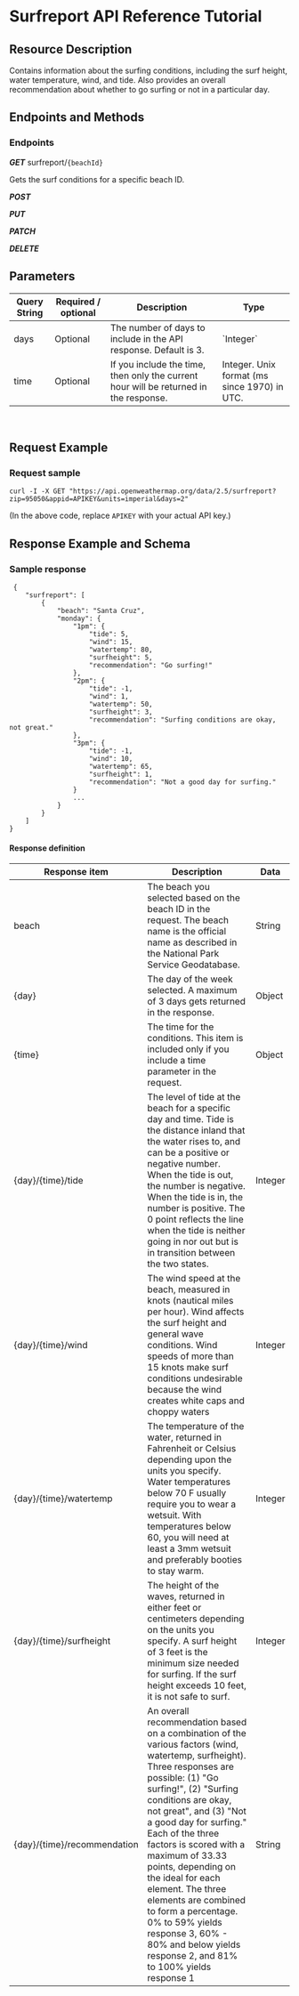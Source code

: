 

# Surfreport API Reference Tutorial

## Resource Description
Contains information about the surfing conditions, including the surf height, water temperature, wind, and tide. Also provides an overall recommendation about whether to go surfing or not in a particular day.

## Endpoints and Methods

### Endpoints
**_GET_** surfreport/`{beachId}`

Gets the surf conditions for a specific beach ID.

**_POST_**

**_PUT_**

**_PATCH_**

**_DELETE_**

## Parameters

<table>
<thead>
  <tr>
    <th>Query String </th>
    <th>Required / optional</th>
    <th>Description</th>
    <th>Type</th>
  </tr>
</thead>
<tbody>
  <tr>
    <td>days</td>
    <td>Optional</td>
    <td>The number of days to include in the API response. Default is 3.</td>
    <td>`Integer`</td>
  </tr>
  <tr>
    <td>time</td>
    <td>Optional</td>
    <td>If you include the time, then only the current hour will be returned in the response.</td>
    <td>Integer. Unix format (ms since 1970) in UTC.</td>
  </tr>
</tbody>
</table>
<br>

## Request Example



### Request sample

```
curl -I -X GET "https://api.openweathermap.org/data/2.5/surfreport?zip=95050&appid=APIKEY&units=imperial&days=2"
```

(In the above code, replace `APIKEY` with your actual API key.)

## Response Example and Schema
### Sample response

```
 {
    "surfreport": [
        {
            "beach": "Santa Cruz",
            "monday": {
                "1pm": {
                    "tide": 5,
                    "wind": 15,
                    "watertemp": 80,
                    "surfheight": 5,
                    "recommendation": "Go surfing!"
                },
                "2pm": {
                    "tide": -1,
                    "wind": 1,
                    "watertemp": 50,
                    "surfheight": 3,
                    "recommendation": "Surfing conditions are okay, not great."
                },
                "3pm": {
                    "tide": -1,
                    "wind": 10,
                    "watertemp": 65,
                    "surfheight": 1,
                    "recommendation": "Not a good day for surfing."
                }
                ...
            }
        }
    ]
}
```

#### Response definition

<table>
<thead>
  <tr>
    <th>Response item</th>
    <th>Description</th>
    <th>Data</th>
  </tr>
</thead>
<tbody>
  <tr>
    <td>beach</td>
    <td>The beach you selected based on the beach ID in the request. The beach name is the official name as described in the National Park Service Geodatabase.</td>
    <td>String</td>
  </tr>
  <tr>
    <td>{day}</td>
    <td>The day of the week selected. A maximum of 3 days gets returned in the response.</td>
    <td>Object</td>
  </tr>
  <tr>
    <td>{time}</td>
    <td>The time for the conditions. This item is included only if you include a time parameter in the request.</td>
    <td>Object</td>
  </tr>
  <tr>
    <td>{day}/{time}/tide</td>
    <td>The level of tide at the beach for a specific day and time. Tide is the distance inland that the water rises to, and can be a positive or negative number. When the tide is out, the number is negative. When the tide is in, the number is positive. The 0 point reflects the line when the tide is neither going in nor out but is in transition between the two states.</td>
    <td>Integer</td>
  </tr>
  <tr>
    <td>{day}/{time}/wind</td>
    <td>The wind speed at the beach, measured in knots (nautical miles per hour). Wind affects the surf height and general wave conditions. Wind speeds of more than 15 knots make surf conditions undesirable because the wind creates white caps and choppy waters</td>
    <td>Integer</td>
  </tr>
  <tr>
    <td>{day}/{time}/watertemp</td>
    <td>The temperature of the water, returned in Fahrenheit or Celsius depending upon the units you specify. Water temperatures below 70 F usually require you to wear a wetsuit. With temperatures below 60, you will need at least a 3mm wetsuit and preferably booties to stay warm.</td>
    <td>Integer</td>
  </tr>
  <tr>
    <td>{day}/{time}/surfheight</td>
    <td>The height of the waves, returned in either feet or centimeters depending on the units you specify. A surf height of 3 feet is the minimum size needed for surfing. If the surf height exceeds 10 feet, it is not safe to surf.</td>
    <td>Integer</td>
  </tr>
  <tr>
    <td>{day}/{time}/recommendation</td>
    <td>An overall recommendation based on a combination of the various factors (wind, watertemp, surfheight). Three responses are possible: (1) "Go surfing!", (2) "Surfing conditions are okay, not great", and (3) "Not a good day for surfing." Each of the three factors is scored with a maximum of 33.33 points, depending on the ideal for each element. The three elements are combined to form a percentage. 0% to 59% yields response 3, 60% - 80% and below yields response 2, and 81% to 100% yields response 1</td>
    <td>String</td>
  </tr>
</tbody>
</table>


